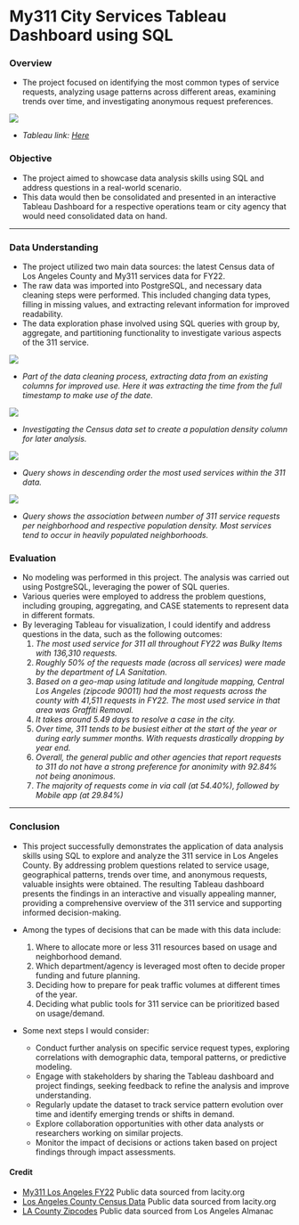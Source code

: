 # My311 City Services Tableau Dashboard using SQL

### Overview
- The project focused on identifying the most common types of service requests, analyzing usage patterns across different areas, examining trends over time, and investigating anonymous request preferences.

![](https://i.postimg.cc/VLjMMM2c/dash2.png)
- *Tableau link: [Here](https://public.tableau.com/app/profile/mariela.lopez/viz/my311_16806664034940/Dashboard1)*

### Objective
- The project aimed to showcase data analysis skills using SQL and address questions in a real-world scenario. 
- This data would then be consolidated and presented in an interactive Tableau Dashboard for a respective operations team or city agency that would need consolidated data on hand. 

---

### Data Understanding
- The project utilized two main data sources: the latest Census data of Los Angeles County and My311 services data for FY22. 
- The raw data was imported into PostgreSQL, and necessary data cleaning steps were performed. This included changing data types, filling in missing values, and extracting relevant information for improved readability. 
- The data exploration phase involved using SQL queries with group by, aggregate, and partitioning functionality to investigate various aspects of the 311 service.

![](https://i.postimg.cc/c4mC0cV6/extractingdata.png)
- *Part of the data cleaning process, extracting data from an existing columns for improved use. Here it was extracting the time from the full timestamp to make use of the date.*

![](https://i.postimg.cc/DwwZZXT6/investigating-population-density.png)
- *Investigating the Census data set to create a population density column for later analysis.*

![](https://i.postimg.cc/y8pNS86H/most-used-service.png)
- *Query shows in descending order the most used services within the 311 data.*

![](https://i.postimg.cc/ydc65hm1/my311-with-population-density.png)
- *Query shows the association between number of 311 service requests per neighborhood and respective population density. Most services tend to occur in heavily populated neighborhoods.*

### Evaluation
- No modeling was performed in this project. The analysis was carried out using PostgreSQL, leveraging the power of SQL queries. 
- Various queries were employed to address the problem questions, including grouping, aggregating, and  CASE statements to represent data in different formats. 
- By leveraging Tableau for visualization, I could identify and address questions in the data, such as the following outcomes: 
    1. *The most used service for 311 all throughout FY22 was Bulky Items with 136,310 requests.*
    2. *Roughly 50% of the requests made (across all services) were made by the department of LA Sanitation.* 
    3. *Based on a geo-map using latitude and longitude mapping, Central Los Angeles (zipcode 90011) had the most requests across the county with 41,511 requests in FY22. The most used service in that area was Graffiti Removal.*
    4. *It takes around 5.49 days to resolve a case in the city.*
    5. *Over time, 311 tends to be busiest either at the start of the year or during early summer months. With requests drastically dropping by year end.*
    6. *Overall, the general public and other agencies that report requests to 311 do not have a strong preference for anonimity with 92.84% not being anonimous.* 
    7. *The majority of requests come in via call (at 54.40%), followed by Mobile app (at 29.84%)*

---

### Conclusion
- This project successfully demonstrates the application of data analysis skills using SQL to explore and analyze the 311 service in Los Angeles County. By addressing problem questions related to service usage, geographical patterns, trends over time, and anonymous requests, valuable insights were obtained. The resulting Tableau dashboard presents the findings in an interactive and visually appealing manner, providing a comprehensive overview of the 311 service and supporting informed decision-making.

- Among the types of decisions that can be made with this data include: 
    1. Where to allocate more or less 311 resources based on usage and neighborhood demand.
    2. Which department/agency is leveraged most often to decide proper funding and future planning.
    3. Deciding how to prepare for peak traffic volumes at different times of the year. 
    4. Deciding what public tools for 311 service can be prioritized based on usage/demand. 
    
- Some next steps I would consider: 
    - Conduct further analysis on specific service request types, exploring correlations with demographic data, temporal patterns, or predictive modeling.
    - Engage with stakeholders by sharing the Tableau dashboard and project findings, seeking feedback to refine the analysis and improve understanding.
    - Regularly update the dataset to track service pattern evolution over time and identify emerging trends or shifts in demand.
    - Explore collaboration opportunities with other data analysts or researchers working on similar projects.
    - Monitor the impact of decisions or actions taken based on project findings through impact assessments.

#### Credit
- [My311 Los Angeles FY22](https://data.lacity.org/City-Infrastructure-Service-Requests/MyLA311-Service-Request-Data-2022/i5ke-k6by) Public data sourced from lacity.org 
- [Los Angeles County Census Data](https://data.lacounty.gov/datasets/lacounty::census-blocks-2020/explore?location=34.161823%2C-118.370868%2C16.27&showTable=true) Public data sourced from lacity.org
- [LA County Zipcodes](https://www.laalmanac.com/communications/cm02_communities.php) Public data sourced from Los Angeles Almanac
